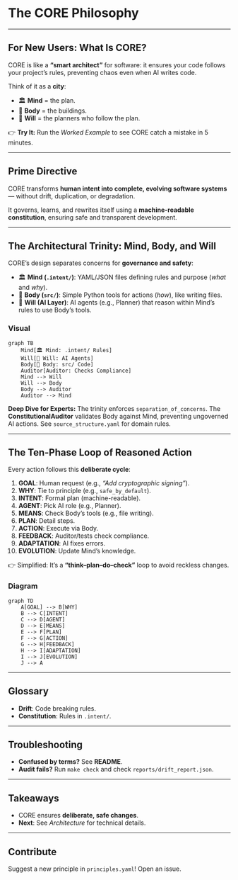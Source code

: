 # The CORE Philosophy

---

## For New Users: What Is CORE?

CORE is like a **“smart architect”** for software: it ensures your code follows your project’s rules, preventing chaos even when AI writes code.

Think of it as a **city**:

* 🏛️ **Mind** = the plan.
* 🦾 **Body** = the buildings.
* 🧠 **Will** = the planners who follow the plan.

👉 **Try It:** Run the *Worked Example* to see CORE catch a mistake in 5 minutes.

---

## Prime Directive

CORE transforms **human intent into complete, evolving software systems** — without drift, duplication, or degradation.

It governs, learns, and rewrites itself using a **machine-readable constitution**, ensuring safe and transparent development.

---

## The Architectural Trinity: Mind, Body, and Will

CORE’s design separates concerns for **governance and safety**:

* 🏛️ **Mind (`.intent/`)**: YAML/JSON files defining rules and purpose (*what* and *why*).
* 🦾 **Body (`src/`)**: Simple Python tools for actions (*how*), like writing files.
* 🧠 **Will (AI Layer)**: AI agents (e.g., Planner) that reason within Mind’s rules to use Body’s tools.

### Visual

```mermaid
graph TB
    Mind[🏛️ Mind: .intent/ Rules]
    Will[🧠 Will: AI Agents]
    Body[🦾 Body: src/ Code]
    Auditor[Auditor: Checks Compliance]
    Mind --> Will
    Will --> Body
    Body --> Auditor
    Auditor --> Mind
```

**Deep Dive for Experts:** The trinity enforces `separation_of_concerns`.
The **ConstitutionalAuditor** validates Body against Mind, preventing ungoverned AI actions.
See `source_structure.yaml` for domain rules.

---

## The Ten-Phase Loop of Reasoned Action

Every action follows this **deliberate cycle**:

1. **GOAL**: Human request (e.g., *“Add cryptographic signing”*).
2. **WHY**: Tie to principle (e.g., `safe_by_default`).
3. **INTENT**: Formal plan (machine-readable).
4. **AGENT**: Pick AI role (e.g., Planner).
5. **MEANS**: Check Body’s tools (e.g., file writing).
6. **PLAN**: Detail steps.
7. **ACTION**: Execute via Body.
8. **FEEDBACK**: Auditor/tests check compliance.
9. **ADAPTATION**: AI fixes errors.
10. **EVOLUTION**: Update Mind’s knowledge.

👉 Simplified: It’s a **“think–plan–do–check”** loop to avoid reckless changes.

### Diagram

```mermaid
graph TD
    A[GOAL] --> B[WHY]
    B --> C[INTENT]
    C --> D[AGENT]
    D --> E[MEANS]
    E --> F[PLAN]
    F --> G[ACTION]
    G --> H[FEEDBACK]
    H --> I[ADAPTATION]
    I --> J[EVOLUTION]
    J --> A
```

---

## Glossary

* **Drift**: Code breaking rules.
* **Constitution**: Rules in `.intent/`.

---

## Troubleshooting

* **Confused by terms?** See **README**.
* **Audit fails?** Run `make check` and check `reports/drift_report.json`.

---

## Takeaways

* CORE ensures **deliberate, safe changes**.
* **Next**: See *Architecture* for technical details.

---

## Contribute

Suggest a new principle in `principles.yaml`! Open an issue.
